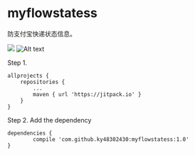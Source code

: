 # myflowstatess
防支付宝快递状态信息。

[![](https://jitpack.io/v/ky48302430/myflowstatess.svg)](https://jitpack.io/#ky48302430/myflowstatess)
![Alt text](https://github.com/ky48302430/myflowstatess/blob/master/myflowstates/Screenshots/0811_09_13_01.png)



Step 1.

	allprojects {
		repositories {
			...
			maven { url 'https://jitpack.io' }
		}
	}


Step 2. Add the dependency

	dependencies {
	        compile 'com.github.ky48302430:myflowstatess:1.0'
	}
